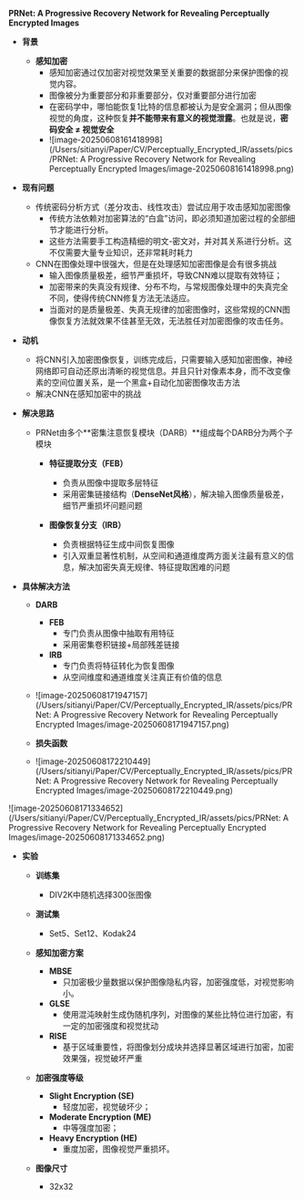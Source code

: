 **PRNet: A Progressive Recovery Network for Revealing Perceptually Encrypted Images**

- **背景**

  - **感知加密**
    - 感知加密通过仅加密对视觉效果至关重要的数据部分来保护图像的视觉内容。
    - 图像被分为重要部分和非重要部分，仅对重要部分进行加密
    - 在密码学中，哪怕能恢复1比特的信息都被认为是安全漏洞；但从图像视觉的角度，这种恢复**并不能带来有意义的视觉泄露**。也就是说，**密码安全 ≠ 视觉安全**
    - ![image-20250608161418998](/Users/sitianyi/Paper/CV/Perceptually_Encrypted_IR/assets/pics/PRNet: A Progressive Recovery Network for Revealing Perceptually Encrypted Images/image-20250608161418998.png)

- **现有问题**

  - 传统密码分析方式（差分攻击、线性攻击）尝试应用于攻击感知加密图像
    - 传统方法依赖对加密算法的“白盒”访问，即必须知道加密过程的全部细节才能进行分析。
    - 这些方法需要手工构造精细的明文-密文对，并对其关系进行分析。这不仅需要大量专业知识，还非常耗时耗力
  - CNN在图像处理中很强大，但是在处理感知加密图像是会有很多挑战
    - 输入图像质量极差，细节严重损坏，导致CNN难以提取有效特征；
    - 加密带来的失真没有规律、分布不均，与常规图像处理中的失真完全不同，使得传统CNN修复方法无法适应。
    - 当面对的是质量极差、失真无规律的加密图像时，这些常规的CNN图像恢复方法就效果不佳甚至无效，无法胜任对加密图像的攻击任务。

- **动机**

  - 将CNN引入加密图像恢复，训练完成后，只需要输入感知加密图像，神经网络即可自动还原出清晰的视觉信息。并且只针对像素本身，而不改变像素的空间位置关系，是一个黑盒+自动化加密图像攻击方法
  - 解决CNN在感知加密中的挑战

- **解决思路**

  - PRNet由多个**密集注意恢复模块（DARB）**组成每个DARB分为两个子模块

    - **特征提取分支（FEB）**
      - 负责从图像中提取多层特征
      - 采用密集链接结构（**DenseNet风格**），解决输入图像质量极差，细节严重损坏问题问题

    - **图像恢复分支（IRB）**
      - 负责根据特征生成中间恢复图像
      - 引入双重显著性机制，从空间和通道维度两方面关注最有意义的信息，解决加密失真无规律、特征提取困难的问题

- **具体解决方法**

  - **DARB**
    - **FEB**
      - 专门负责从图像中抽取有用特征
      - 采用密集卷积链接+局部残差链接
    - **IRB**
      - 专门负责将特征转化为恢复图像
      - 从空间维度和通道维度关注真正有价值的信息
  - ![image-20250608171947157](/Users/sitianyi/Paper/CV/Perceptually_Encrypted_IR/assets/pics/PRNet: A Progressive Recovery Network for Revealing Perceptually Encrypted Images/image-20250608171947157.png)

  - **损失函数**
  - ![image-20250608172210449](/Users/sitianyi/Paper/CV/Perceptually_Encrypted_IR/assets/pics/PRNet: A Progressive Recovery Network for Revealing Perceptually Encrypted Images/image-20250608172210449.png)









![image-20250608171334652](/Users/sitianyi/Paper/CV/Perceptually_Encrypted_IR/assets/pics/PRNet: A Progressive Recovery Network for Revealing Perceptually Encrypted Images/image-20250608171334652.png)

- **实验**

  - **训练集**
    - DIV2K中随机选择300张图像
  - **测试集**
    - Set5、Set12、Kodak24
  - **感知加密方案**
    - **MBSE**
      - 只加密极少量数据以保护图像隐私内容，加密强度低，对视觉影响小。
    - **GLSE**
      - 使用混沌映射生成伪随机序列，对图像的某些比特位进行加密，有一定的加密强度和视觉扰动
    - **RISE**
      - 基于区域重要性，将图像划分成块并选择显著区域进行加密，加密效果强，视觉破坏严重
  - **加密强度等级**
    - **Slight Encryption (SE)**
      - 轻度加密，视觉破坏少；
    - **Moderate Encryption (ME)**
      - 中等强度加密；
    - **Heavy Encryption (HE)**
      - 重度加密，图像视觉严重损坏。

  - **图像尺寸**
    - 32x32

  